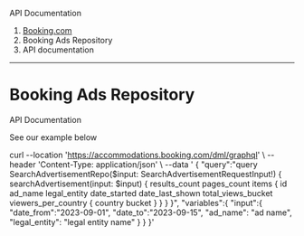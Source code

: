 [](https://www.booking.com/)

API Documentation

1. [Booking.com](https://booking.com/)
2. Booking Ads Repository
3. API documentation
    

* * *

Booking Ads Repository
======================

API Documentation

See our example below

curl --location 'https://accommodations.booking.com/dml/graphql' \\ --header 'Content-Type: application/json' \\ --data ' { "query":"query SearchAdvertisementRepo($input: SearchAdvertisementRequestInput!) { searchAdvertisement(input: $input) { results\_count pages\_count items { id ad\_name legal\_entity date\_started date\_last\_shown total\_views\_bucket viewers\_per\_country { country bucket } } } }", "variables":{ "input":{ "date\_from":"2023-09-01", "date\_to":"2023-09-15", "ad\_name": "ad name", "legal\_entity": "legal entity name" } } }'